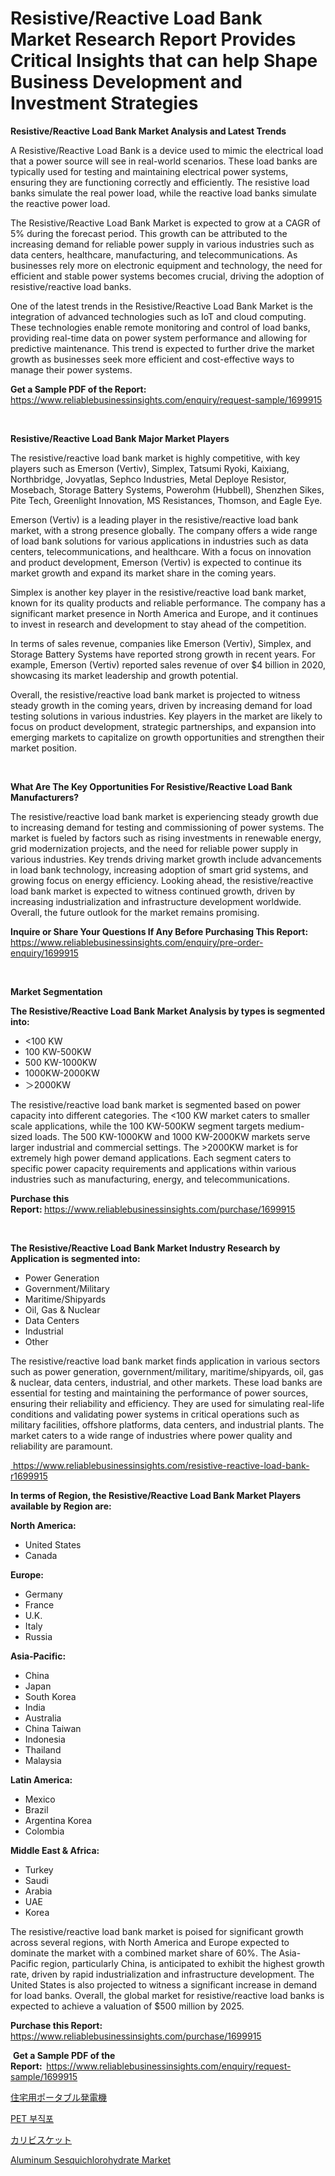 <p><h1>Resistive/Reactive Load Bank Market Research Report Provides Critical Insights that can help Shape Business Development and Investment Strategies</h1></p><p><strong>Resistive/Reactive Load Bank Market Analysis and Latest Trends</strong></p>
<p><p>A Resistive/Reactive Load Bank is a device used to mimic the electrical load that a power source will see in real-world scenarios. These load banks are typically used for testing and maintaining electrical power systems, ensuring they are functioning correctly and efficiently. The resistive load banks simulate the real power load, while the reactive load banks simulate the reactive power load.</p><p>The Resistive/Reactive Load Bank Market is expected to grow at a CAGR of 5% during the forecast period. This growth can be attributed to the increasing demand for reliable power supply in various industries such as data centers, healthcare, manufacturing, and telecommunications. As businesses rely more on electronic equipment and technology, the need for efficient and stable power systems becomes crucial, driving the adoption of resistive/reactive load banks.</p><p>One of the latest trends in the Resistive/Reactive Load Bank Market is the integration of advanced technologies such as IoT and cloud computing. These technologies enable remote monitoring and control of load banks, providing real-time data on power system performance and allowing for predictive maintenance. This trend is expected to further drive the market growth as businesses seek more efficient and cost-effective ways to manage their power systems.</p></p>
<p><strong>Get a Sample PDF of the Report:&nbsp;</strong> <a href="https://www.reliablebusinessinsights.com/enquiry/request-sample/1699915">https://www.reliablebusinessinsights.com/enquiry/request-sample/1699915</a></p>
<p>&nbsp;</p>
<p><strong>Resistive/Reactive Load Bank Major Market Players</strong></p>
<p><p>The resistive/reactive load bank market is highly competitive, with key players such as Emerson (Vertiv), Simplex, Tatsumi Ryoki, Kaixiang, Northbridge, Jovyatlas, Sephco Industries, Metal Deploye Resistor, Mosebach, Storage Battery Systems, Powerohm (Hubbell), Shenzhen Sikes, Pite Tech, Greenlight Innovation, MS Resistances, Thomson, and Eagle Eye. </p><p>Emerson (Vertiv) is a leading player in the resistive/reactive load bank market, with a strong presence globally. The company offers a wide range of load bank solutions for various applications in industries such as data centers, telecommunications, and healthcare. With a focus on innovation and product development, Emerson (Vertiv) is expected to continue its market growth and expand its market share in the coming years.</p><p>Simplex is another key player in the resistive/reactive load bank market, known for its quality products and reliable performance. The company has a significant market presence in North America and Europe, and it continues to invest in research and development to stay ahead of the competition.</p><p>In terms of sales revenue, companies like Emerson (Vertiv), Simplex, and Storage Battery Systems have reported strong growth in recent years. For example, Emerson (Vertiv) reported sales revenue of over $4 billion in 2020, showcasing its market leadership and growth potential.</p><p>Overall, the resistive/reactive load bank market is projected to witness steady growth in the coming years, driven by increasing demand for load testing solutions in various industries. Key players in the market are likely to focus on product development, strategic partnerships, and expansion into emerging markets to capitalize on growth opportunities and strengthen their market position.</p></p>
<p>&nbsp;</p>
<p><strong>What Are The Key Opportunities For Resistive/Reactive Load Bank Manufacturers?</strong></p>
<p><p>The resistive/reactive load bank market is experiencing steady growth due to increasing demand for testing and commissioning of power systems. The market is fueled by factors such as rising investments in renewable energy, grid modernization projects, and the need for reliable power supply in various industries. Key trends driving market growth include advancements in load bank technology, increasing adoption of smart grid systems, and growing focus on energy efficiency. Looking ahead, the resistive/reactive load bank market is expected to witness continued growth, driven by increasing industrialization and infrastructure development worldwide. Overall, the future outlook for the market remains promising.</p></p>
<p><strong>Inquire or Share Your Questions If Any Before Purchasing This Report:</strong> <a href="https://www.reliablebusinessinsights.com/enquiry/pre-order-enquiry/1699915">https://www.reliablebusinessinsights.com/enquiry/pre-order-enquiry/1699915</a></p>
<p>&nbsp;</p>
<p><strong>Market Segmentation</strong></p>
<p><strong>The Resistive/Reactive Load Bank Market Analysis by types is segmented into:</strong></p>
<p><ul><li><100 KW</li><li>100 KW-500KW</li><li>500 KW-1000KW</li><li>1000KW-2000KW</li><li>＞2000KW</li></ul></p>
<p><p>The resistive/reactive load bank market is segmented based on power capacity into different categories. The <100 KW market caters to smaller scale applications, while the 100 KW-500KW segment targets medium-sized loads. The 500 KW-1000KW and 1000 KW-2000KW markets serve larger industrial and commercial settings. The >2000KW market is for extremely high power demand applications. Each segment caters to specific power capacity requirements and applications within various industries such as manufacturing, energy, and telecommunications.</p></p>
<p><strong>Purchase this Report:&nbsp;</strong><a href="https://www.reliablebusinessinsights.com/purchase/1699915">https://www.reliablebusinessinsights.com/purchase/1699915</a></p>
<p>&nbsp;</p>
<p><strong>The Resistive/Reactive Load Bank Market Industry Research by Application is segmented into:</strong></p>
<p><ul><li>Power Generation</li><li>Government/Military</li><li>Maritime/Shipyards</li><li>Oil, Gas & Nuclear</li><li>Data Centers</li><li>Industrial</li><li>Other</li></ul></p>
<p><p>The resistive/reactive load bank market finds application in various sectors such as power generation, government/military, maritime/shipyards, oil, gas & nuclear, data centers, industrial, and other markets. These load banks are essential for testing and maintaining the performance of power sources, ensuring their reliability and efficiency. They are used for simulating real-life conditions and validating power systems in critical operations such as military facilities, offshore platforms, data centers, and industrial plants. The market caters to a wide range of industries where power quality and reliability are paramount.</p></p>
<p><a href="https://www.reliablebusinessinsights.com/resistive-reactive-load-bank-r1699915">&nbsp;https://www.reliablebusinessinsights.com/resistive-reactive-load-bank-r1699915</a></p>
<p><strong>In terms of Region, the Resistive/Reactive Load Bank Market Players available by Region are:</strong></p>
<p>
    <p> <strong> North America: </strong>
        <ul>
            <li>United States</li>
            <li>Canada</li>
        </ul>
        </p> 
    <p> <strong> Europe: </strong>
        <ul>
            <li>Germany</li>
            <li>France</li>
            <li>U.K.</li>
            <li>Italy</li>
            <li>Russia</li>
        </ul>
        </p> 
    <p> <strong> Asia-Pacific: </strong>
        <ul>
            <li>China</li>
            <li>Japan</li>
            <li>South Korea</li>
            <li>India</li>
            <li>Australia</li>
            <li>China Taiwan</li>
            <li>Indonesia</li>
            <li>Thailand</li>
            <li>Malaysia</li>
        </ul>
        </p> 
    <p> <strong> Latin America: </strong>
        <ul>
            <li>Mexico</li>
            <li>Brazil</li>
            <li>Argentina Korea</li>
            <li>Colombia</li>
        </ul>
        </p> 
    <p> <strong> Middle East & Africa: </strong>
        <ul>
            <li>Turkey</li>
            <li>Saudi</li>
            <li>Arabia</li>
            <li>UAE</li>
            <li>Korea</li>
        </ul>
    </p>
    </p>
<p><p>The resistive/reactive load bank market is poised for significant growth across several regions, with North America and Europe expected to dominate the market with a combined market share of 60%. The Asia-Pacific region, particularly China, is anticipated to exhibit the highest growth rate, driven by rapid industrialization and infrastructure development. The United States is also projected to witness a significant increase in demand for load banks. Overall, the global market for resistive/reactive load banks is expected to achieve a valuation of $500 million by 2025.</p></p>
<p><strong>Purchase this Report: </strong><a href="https://www.reliablebusinessinsights.com/purchase/1699915">https://www.reliablebusinessinsights.com/purchase/1699915</a></p>
<p>&nbsp;<strong>Get a Sample PDF of the Report:&nbsp;&nbsp;</strong><a href="https://www.reliablebusinessinsights.com/enquiry/request-sample/1699915">https://www.reliablebusinessinsights.com/enquiry/request-sample/1699915</a></p>
<p><strong></strong></p>
<p><p><a href="https://medium.com/@frankfurter35566/%E4%BD%8F%E5%AE%85%E7%94%A8%E3%83%9D%E3%83%BC%E3%82%BF%E3%83%96%E3%83%AB%E7%99%BA%E9%9B%BB%E6%A9%9F%E5%B8%82%E5%A0%B4%E8%AA%BF%E6%9F%BB%E3%83%AC%E3%83%9D%E3%83%BC%E3%83%88-%E3%81%9D%E3%81%AE%E6%AD%B4%E5%8F%B2%E3%81%A82024%E5%B9%B4%E3%81%8B%E3%82%892031%E5%B9%B4%E3%81%BE%E3%81%A7%E3%81%AE%E4%BA%88%E6%B8%AC-3dd8fb45cfd8">住宅用ポータブル発電機</a></p><p><a href="https://medium.com/@sophieinleeds/%ED%8E%AB-%EB%B9%84%EC%A7%9C%EC%9B%8C%EB%B8%90-%EC%9B%90%EB%8B%A8-%EC%8B%9C%EC%9E%A5-%EC%8B%9C%EC%9E%A5-cagr-%EC%8B%9C%EC%9E%A5-%EB%8F%99%ED%96%A5-%EB%B0%8F-%EC%84%B1%EC%9E%A5-%EC%A0%84%EB%9E%B5%EC%97%90-%EB%8C%80%ED%95%9C-%ED%86%B5%EC%B0%B0%EB%A0%A5-e8463090b3c2">PET 부직포</a></p><p><a href="https://github.com/CarlieShields/Market-Research-Report-List-1/blob/main/4545328124709.md">カリビスケット</a></p><p><a href="https://github.com/mharielmesa/Market-Research-Report-List-3/blob/main/aluminum-sesquichlorohydrate-market.md">Aluminum Sesquichlorohydrate Market</a></p></p>